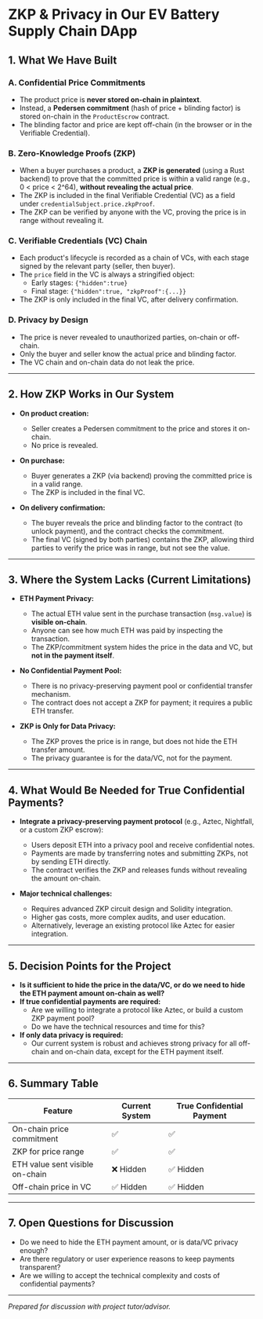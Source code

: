 # ZKP & Privacy in Our EV Battery Supply Chain DApp

## 1. What We Have Built

### **A. Confidential Price Commitments**
- The product price is **never stored on-chain in plaintext**.
- Instead, a **Pedersen commitment** (hash of price + blinding factor) is stored on-chain in the `ProductEscrow` contract.
- The blinding factor and price are kept off-chain (in the browser or in the Verifiable Credential).

### **B. Zero-Knowledge Proofs (ZKP)**
- When a buyer purchases a product, a **ZKP is generated** (using a Rust backend) to prove that the committed price is within a valid range (e.g., 0 < price < 2^64), **without revealing the actual price**.
- The ZKP is included in the final Verifiable Credential (VC) as a field under `credentialSubject.price.zkpProof`.
- The ZKP can be verified by anyone with the VC, proving the price is in range without revealing it.

### **C. Verifiable Credentials (VC) Chain**
- Each product's lifecycle is recorded as a chain of VCs, with each stage signed by the relevant party (seller, then buyer).
- The `price` field in the VC is always a stringified object:
  - Early stages: `{"hidden":true}`
  - Final stage:  `{"hidden":true, "zkpProof":{...}}`
- The ZKP is only included in the final VC, after delivery confirmation.

### **D. Privacy by Design**
- The price is never revealed to unauthorized parties, on-chain or off-chain.
- Only the buyer and seller know the actual price and blinding factor.
- The VC chain and on-chain data do not leak the price.

---

## 2. How ZKP Works in Our System

- **On product creation:**
  - Seller creates a Pedersen commitment to the price and stores it on-chain.
  - No price is revealed.

- **On purchase:**
  - Buyer generates a ZKP (via backend) proving the committed price is in a valid range.
  - The ZKP is included in the final VC.

- **On delivery confirmation:**
  - The buyer reveals the price and blinding factor to the contract (to unlock payment), and the contract checks the commitment.
  - The final VC (signed by both parties) contains the ZKP, allowing third parties to verify the price was in range, but not see the value.

---

## 3. Where the System Lacks (Current Limitations)

- **ETH Payment Privacy:**
  - The actual ETH value sent in the purchase transaction (`msg.value`) is **visible on-chain**.
  - Anyone can see how much ETH was paid by inspecting the transaction.
  - The ZKP/commitment system hides the price in the data and VC, but **not in the payment itself**.

- **No Confidential Payment Pool:**
  - There is no privacy-preserving payment pool or confidential transfer mechanism.
  - The contract does not accept a ZKP for payment; it requires a public ETH transfer.

- **ZKP is Only for Data Privacy:**
  - The ZKP proves the price is in range, but does not hide the ETH transfer amount.
  - The privacy guarantee is for the data/VC, not for the payment.

---

## 4. What Would Be Needed for True Confidential Payments?

- **Integrate a privacy-preserving payment protocol** (e.g., Aztec, Nightfall, or a custom ZKP escrow):
  - Users deposit ETH into a privacy pool and receive confidential notes.
  - Payments are made by transferring notes and submitting ZKPs, not by sending ETH directly.
  - The contract verifies the ZKP and releases funds without revealing the amount on-chain.

- **Major technical challenges:**
  - Requires advanced ZKP circuit design and Solidity integration.
  - Higher gas costs, more complex audits, and user education.
  - Alternatively, leverage an existing protocol like Aztec for easier integration.

---

## 5. Decision Points for the Project

- **Is it sufficient to hide the price in the data/VC, or do we need to hide the ETH payment amount on-chain as well?**
- **If true confidential payments are required:**
  - Are we willing to integrate a protocol like Aztec, or build a custom ZKP payment pool?
  - Do we have the technical resources and time for this?
- **If only data privacy is required:**
  - Our current system is robust and achieves strong privacy for all off-chain and on-chain data, except for the ETH payment itself.

---

## 6. Summary Table

| Feature                        | Current System | True Confidential Payment |
|--------------------------------|---------------|--------------------------|
| On-chain price commitment      | ✅            | ✅                       |
| ZKP for price range            | ✅            | ✅                       |
| ETH value sent visible on-chain| ❌ Hidden     | ✅ Hidden                |
| Off-chain price in VC          | ✅ Hidden     | ✅ Hidden                |

---

## 7. Open Questions for Discussion

- Do we need to hide the ETH payment amount, or is data/VC privacy enough?
- Are there regulatory or user experience reasons to keep payments transparent?
- Are we willing to accept the technical complexity and costs of confidential payments?

---

*Prepared for discussion with project tutor/advisor.* 